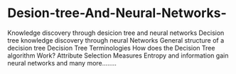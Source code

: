 # Desion-tree-And-Neural-Networks-
Knowledge discovery through desicion tree and neural networks
Decision tree knowledge discovery through neural Networks 
General structure of a decision tree
Decision Tree Terminologies
How does the Decision Tree algorithm Work?
Attribute Selection Measures
Entropy and information gain
neural networks and many more........
